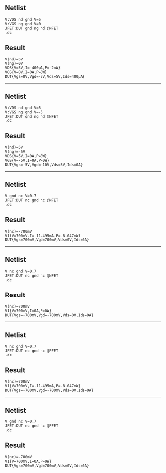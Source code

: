 ## Netlist

```text
V:VDS nd gnd V=5
V:VGS ng gnd V=0
JFET:DUT gnd ng nd @NFET
.dc
```

## Result

```text
V(nd)=5V
V(ng)=0V
VDS{V=5V,I=-400μA,P=-2mW}
VGS{V=0V,I=0A,P=0W}
DUT{Vgs=0V,Vgd=-5V,Vds=5V,Ids=400μA}
```

---

## Netlist

```text
V:VDS nd gnd V=5
V:VGS ng gnd V=-5
JFET:DUT gnd ng nd @NFET
.dc
```

## Result

```text
V(nd)=5V
V(ng)=-5V
VDS{V=5V,I=0A,P=0W}
VGS{V=-5V,I=0A,P=0W}
DUT{Vgs=-5V,Vgd=-10V,Vds=5V,Ids=0A}
```

---

## Netlist

```text
V gnd nc V=0.7
JFET:DUT nc gnd nc @NFET
.dc
```

## Result

```text
V(nc)=-700mV
V1{V=700mV,I=-11.495mA,P=-8.047mW}
DUT{Vgs=700mV,Vgd=700mV,Vds=0V,Ids=0A}
```

---

## Netlist

```text
V nc gnd V=0.7
JFET:DUT nc gnd nc @NFET
.dc
```

## Result

```text
V(nc)=700mV
V1{V=700mV,I=0A,P=0W}
DUT{Vgs=-700mV,Vgd=-700mV,Vds=0V,Ids=0A}
```

---

## Netlist

```text
V nc gnd V=0.7
JFET:DUT nc gnd nc @PFET
.dc
```

## Result

```text
V(nc)=700mV
V1{V=700mV,I=-11.495mA,P=-8.047mW}
DUT{Vgs=-700mV,Vgd=-700mV,Vds=0V,Ids=0A}
```

---

## Netlist

```text
V gnd nc V=0.7
JFET:DUT nc gnd nc @PFET
.dc
```

## Result

```text
V(nc)=-700mV
V1{V=700mV,I=0A,P=0W}
DUT{Vgs=700mV,Vgd=700mV,Vds=0V,Ids=0A}
```
